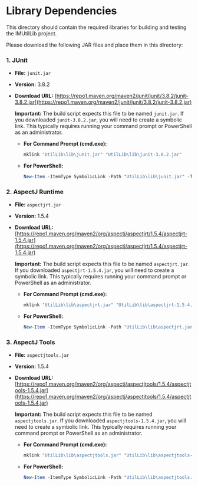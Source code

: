 # Library Dependencies

This directory should contain the required libraries for building and testing the IMUtilLib project.

Please download the following JAR files and place them in this directory:

### 1. JUnit
*   **File:** `junit.jar`
*   **Version:** 3.8.2
*   **Download URL:** [https://repo1.maven.org/maven2/junit/junit/3.8.2/junit-3.8.2.jar](https://repo1.maven.org/maven2/junit/junit/3.8.2/junit-3.8.2.jar)

    **Important:** The build script expects this file to be named `junit.jar`. If you downloaded `junit-3.8.2.jar`, you will need to create a symbolic link. This typically requires running your command prompt or PowerShell as an administrator.

    *   **For Command Prompt (cmd.exe):**
        ```cmd
        mklink "UtilLib\lib\junit.jar" "UtilLib\lib\junit-3.8.2.jar"
        ```
    *   **For PowerShell:**
        ```powershell
        New-Item -ItemType SymbolicLink -Path "UtilLib\lib\junit.jar" -Target "UtilLib\lib\junit-3.8.2.jar"
        ```

### 2. AspectJ Runtime
*   **File:** `aspectjrt.jar`
*   **Version:** 1.5.4
*   **Download URL:** [https://repo1.maven.org/maven2/org/aspectj/aspectjrt/1.5.4/aspectjrt-1.5.4.jar](https://repo1.maven.org/maven2/org/aspectj/aspectjrt/1.5.4/aspectjrt-1.5.4.jar)

    **Important:** The build script expects this file to be named `aspectjrt.jar`. If you downloaded `aspectjrt-1.5.4.jar`, you will need to create a symbolic link. This typically requires running your command prompt or PowerShell as an administrator.

    *   **For Command Prompt (cmd.exe):**
        ```cmd
        mklink "UtilLib\lib\aspectjrt.jar" "UtilLib\lib\aspectjrt-1.5.4.jar"
        ```
    *   **For PowerShell:**
        ```powershell
        New-Item -ItemType SymbolicLink -Path "UtilLib\lib\aspectjrt.jar" -Target "UtilLib\libspectjrt-1.5.4.jar"
        ```

### 3. AspectJ Tools
*   **File:** `aspectjtools.jar`
*   **Version:** 1.5.4
*   **Download URL:** [https://repo1.maven.org/maven2/org/aspectj/aspectjtools/1.5.4/aspectjtools-1.5.4.jar](https://repo1.maven.org/maven2/org/aspectj/aspectjtools/1.5.4/aspectjtools-1.5.4.jar)

    **Important:** The build script expects this file to be named `aspectjtools.jar`. If you downloaded `aspectjtools-1.5.4.jar`, you will need to create a symbolic link. This typically requires running your command prompt or PowerShell as an administrator.

    *   **For Command Prompt (cmd.exe):**
        ```cmd
        mklink "UtilLib\lib\aspectjtools.jar" "UtilLib\lib\aspectjtools-1.5.4.jar"
        ```
    *   **For PowerShell:**
        ```powershell
        New-Item -ItemType SymbolicLink -Path "UtilLib\lib\aspectjtools.jar" -Target "UtilLib\lib\aspectjtools-1.5.4.jar"
        ```
